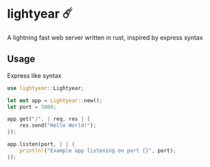 # lightyear ☄️

A lightning fast web server written in rust, inspired by express syntax

## Usage

Express like syntax

```rust
use lightyear::Lightyear;

let mut app = Lightyear::new();
let port = 3000;

app.get("/", | req, res | {
    res.send("Hello World!");
});

app.listen(port, | | {
    println!("Example app listening on port {}", port);
});
```
